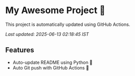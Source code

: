 # My Awesome Project 🚀

This project is automatically updated using GitHub Actions.

_Last updated: 2025-06-13 02:18:45 IST_

## Features
- Auto-update README using Python 🐍
- Auto Git push with GitHub Actions 🤖
